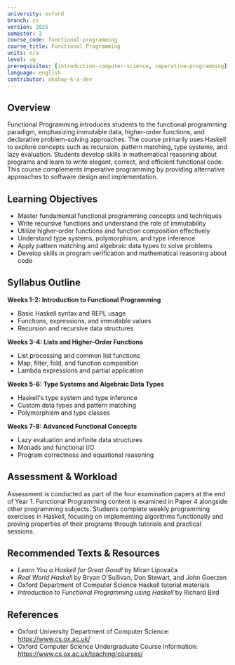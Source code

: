 ```yaml
---
university: oxford
branch: cs
version: 2025
semester: 2
course_code: functional-programming
course_title: Functional Programming
units: n/a
level: ug
prerequisites: [introduction-computer-science, imperative-programming]
language: english
contributor: akshay-k-a-dev
---
```


## Overview

Functional Programming introduces students to the functional programming paradigm, emphasizing immutable data, higher-order functions, and declarative problem-solving approaches. The course primarily uses Haskell to explore concepts such as recursion, pattern matching, type systems, and lazy evaluation. Students develop skills in mathematical reasoning about programs and learn to write elegant, correct, and efficient functional code. This course complements imperative programming by providing alternative approaches to software design and implementation.

## Learning Objectives

- Master fundamental functional programming concepts and techniques
- Write recursive functions and understand the role of immutability
- Utilize higher-order functions and function composition effectively
- Understand type systems, polymorphism, and type inference
- Apply pattern matching and algebraic data types to solve problems
- Develop skills in program verification and mathematical reasoning about code

## Syllabus Outline

**Weeks 1-2: Introduction to Functional Programming**
- Basic Haskell syntax and REPL usage
- Functions, expressions, and immutable values
- Recursion and recursive data structures

**Weeks 3-4: Lists and Higher-Order Functions**
- List processing and common list functions
- Map, filter, fold, and function composition
- Lambda expressions and partial application

**Weeks 5-6: Type Systems and Algebraic Data Types**
- Haskell's type system and type inference
- Custom data types and pattern matching
- Polymorphism and type classes

**Weeks 7-8: Advanced Functional Concepts**
- Lazy evaluation and infinite data structures
- Monads and functional I/O
- Program correctness and equational reasoning

## Assessment & Workload

Assessment is conducted as part of the four examination papers at the end of Year 1. Functional Programming content is examined in Paper 4 alongside other programming subjects. Students complete weekly programming exercises in Haskell, focusing on implementing algorithms functionally and proving properties of their programs through tutorials and practical sessions.

## Recommended Texts & Resources

- *Learn You a Haskell for Great Good!* by Miran Lipovača
- *Real World Haskell* by Bryan O'Sullivan, Don Stewart, and John Goerzen
- Oxford Department of Computer Science Haskell tutorial materials
- *Introduction to Functional Programming using Haskell* by Richard Bird

## References

- Oxford University Department of Computer Science: https://www.cs.ox.ac.uk/
- Oxford Computer Science Undergraduate Course Information: https://www.cs.ox.ac.uk/teaching/courses/
